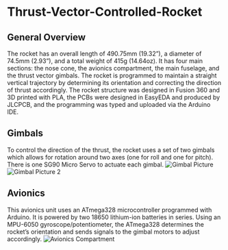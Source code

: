 # Thrust-Vector-Controlled-Rocket

## General Overview
The rocket has an overall length of 490.75mm (19.32”), a diameter of 74.5mm (2.93”), and a total weight of 415g (14.64oz). It has four main sections: the nose cone, the avionics compartment, the main fuselage, and the thrust vector gimbals. The rocket is programmed to maintain a straight vertical trajectory by determining its orientation and correcting the direction of thrust accordingly. The rocket structure was designed in Fusion 360 and 3D printed with PLA, the PCBs were designed in EasyEDA and produced by JLCPCB, and the programming was typed and uploaded via the Arduino IDE. 

 ## Gimbals
 To control the direction of the thrust, the rocket uses a set of two gimbals which allows for rotation around two axes (one for roll and one for pitch). There is one SG90 Micro Servo to actuate each gimbal.
![Gimbal Picture](https://github.com/arthchoo3/Thrust-Vector-Controlled-Rocket/assets/140445967/1750c20b-d38a-422c-a0eb-c64b099e479b)
![Gimbal Picture 2](https://github.com/arthchoo3/Thrust-Vector-Controlled-Rocket/assets/140445967/289d0de0-176c-4b85-ac48-a0ef5eed17ff)


 ## Avionics
This avionics unit uses an ATmega328 microcontroller programmed with Arduino. It is powered by two 18650 lithium-ion batteries in series. Using an MPU-6050 gyroscope/potentiometer, the ATmega328 determines the rocket’s orientation and sends signals to the gimbal motors to adjust accordingly.
 ![Avionics Compartment](https://github.com/arthchoo3/Thrust-Vector-Controlled-Rocket/assets/140445967/93fc24c0-f2da-45a0-9601-28816c78e207)

